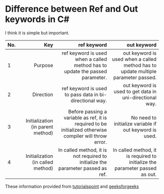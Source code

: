 # Difference between Ref and Out keywords in C#

I think it is simple but important. 

|  No. | Key | ref keyword	| out keyword |
|------| ---:| ------------:| -----------:|
|  1    |  Purpose   |  ref keyword is used when a called method has to update the passed parameter. |    out keyword is used when a called method has to update multiple parameter passed. |
|  2    |  Direction   |    ref keyword is used to pass data in bi-directional way. |out keyword is used to get data in uni-directional way. |
|  3    |  Initialization (in parent method)  |Before passing a variable as ref, it is required to be initialized otherwise compiler will throw error.|No need to initialize variable if out keyword is used.|
|  4    |Initialization (in called method) |In called method, it is not required to initialize the parameter passed as ref.| In called method, it is required to initialize the parameter passed as out.|

These information provided from [tutorialspoint](https://www.tutorialspoint.com/difference-between-out-and-ref-keyword-in-chash) and  [geeksforgeeks](https://www.geeksforgeeks.org/difference-between-ref-and-out-keywords-in-c-sharp/)

